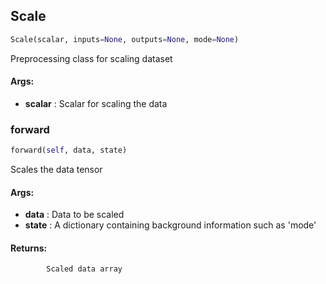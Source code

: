 ## Scale
```python
Scale(scalar, inputs=None, outputs=None, mode=None)
```
Preprocessing class for scaling dataset

#### Args:

* **scalar** :  Scalar for scaling the data

### forward
```python
forward(self, data, state)
```
Scales the data tensor

#### Args:

* **data** :  Data to be scaled
* **state** :  A dictionary containing background information such as 'mode'

#### Returns:
            Scaled data array        